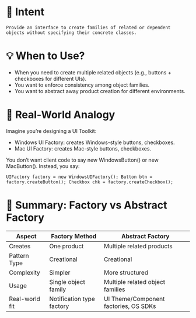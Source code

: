 
# 🎯 Intent

    Provide an interface to create families of related or dependent objects without specifying their concrete classes.


# 💡 When to Use?

* When you need to create multiple related objects (e.g., buttons + checkboxes for different UIs).
* You want to enforce consistency among object families.
* You want to abstract away product creation for different environments.


# 🧠 Real-World Analogy

Imagine you’re designing a UI Toolkit:

* Windows UI Factory: creates Windows-style buttons, checkboxes.
* Mac UI Factory: creates Mac-style buttons, checkboxes.

You don’t want client code to say new WindowsButton() or new MacButton().
Instead, you say:

`UIFactory factory = new WindowsUIFactory();
Button btn = factory.createButton();
Checkbox chk = factory.createCheckbox();
`


# 📌 Summary: Factory vs Abstract Factory

| Aspect         | Factory Method            | Abstract Factory                      |
| -------------- | ------------------------- | ------------------------------------- |
| Creates        | One product               | Multiple related products             |
| Pattern Type   | Creational                | Creational                            |
| Complexity     | Simpler                   | More structured                       |
| Usage          | Single object family      | Multiple related object families      |
| Real-world fit | Notification type factory | UI Theme/Component factories, OS SDKs |



